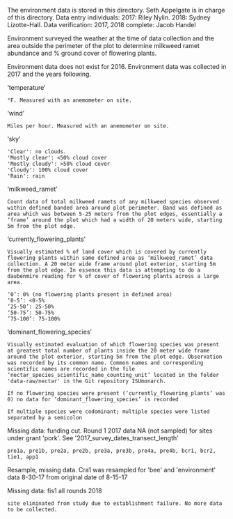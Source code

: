 The environment data is stored in this directory. 
Seth Appelgate is in charge of this directory.
Data entry individuals: 2017: Riley Nylin. 2018: Sydney Lizotte-Hall.
Data verification: 2017, 2018 complete: Jacob Handel

Environment surveyed the weather at the time of data collection and the area outside the perimeter of the plot to determine milkweed ramet abundance and % ground cover of flowering plants. 

Environment data does not exist for 2016. Environment data was collected in 2017 and the years following.

‘temperature’
  
    °F. Measured with an anemometer on site.

‘wind’

    Miles per hour. Measured with an anemometer on site. 

‘sky’
  
    'Clear': no clouds. 
    'Mostly clear': <50% cloud cover
    'Mostly cloudy': >50% cloud cover
    'Cloudy': 100% cloud cover
    'Rain': rain

‘milkweed_ramet’
    
    Count data of total milkweed ramets of any milkweed species observed within defined banded area around plot perimeter. Band was defined as area which was between 5-25 meters from the plot edges, essentially a ‘frame’ around the plot which had a width of 20 meters wide, starting 5m from the plot edge.

‘currently_flowering_plants’

    Visually estimated % of land cover which is covered by currently flowering plants within same defined area as ‘milkweed_ramet’ data collection. A 20 meter wide frame around plot exterior, starting 5m from the plot edge. In essence this data is attempting to do a daubenmire reading for % of cover of flowering plants across a large area.
    
    ‘0’: 0% (no flowering plants present in defined area)
    ‘0-5’: <0-5%
    ‘25-50’: 25-50%
    ‘50-75’: 50-75%
    ’75-100’: 75-100%

‘dominant_flowering_species’

    Visually estimated evaluation of which flowering species was present at greatest total number of plants inside the 20 meter wide frame around the plot exterior, starting 5m from the plot edge. Observation was recorded by its common name. Common names and corresponding scientific names are recorded in the file ‘nectar_species_scientific_name_counting_unit’ located in the folder 'data-raw/nectar' in the Git repository ISUmonarch.
    
    If no flowering species were present (‘currently_flowering_plants’ was 0) no data for ‘dominant_flowering_species’ is recorded
    
    If multiple species were codominant; multiple species were listed separated by a semicolon
    
Missing data: funding cut. Round 1 2017 data NA (not sampled) for sites under grant 'pork'. See '2017_survey_dates_transect_length'
   
    pre1a, pre1b, pre2a, pre2b, pre3a, pre3b, pre4a, pre4b, bcr1, bcr2, tie1, app1

Resample, missing data. Cra1 was resampled for 'bee' and 'environment' data 8-30-17 from original date of 8-15-17

Missing data: fis1 all rounds 2018
  
    site eliminated from study due to establishment failure. No more data to be collected.
